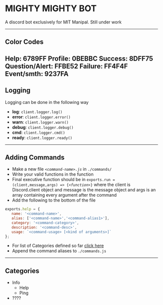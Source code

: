 # MIGHTY MIGHTY BOT

A discord bot exclusively for MIT Manipal. Still under work

---
## Color Codes

Help: 6789FF
Profile: 0BEBBC
Success: 8DFF75
Question/Alert: FFBE52
Failure: FF4F4F
Event/smth: 9237FA
---
## Logging

Logging can be done in the following way

- **log**: `client.logger.log()`
- **error**: `client.logger.error()`
- **warn**: `client.logger.warn()`
- **debug**: `client.logger.debug()`
- **cmd**: `client.logger.cmd()`
- **ready**: `client.logger.ready()`

---
## Adding Commands

- Make a new file *`<command-name>.js`* in `./commands/`
- Write your valid functions in the function
- Final executive function should be in `exports.run = (client,message,args) => {`*`<function>`*`}` where the client is Discord.client object and message is the message object and args is an array containing every argument after the command
- Add the following to the bottom of the file
 ```javascript
exports.help = {
    name: '<command-name>',
    alias: ['<command-name>','<command-alias1>'],
    category: '<command-category>',
    description: '<command-desc>',
    usage: `<command-usage> [<kind of arguments>]`
};
```
- For list of Categories defined so far [click here](#categories)
- Append the command aliases to `./commands.js`

---
## Categories

- Info
  - Help
  - Ping
- ????